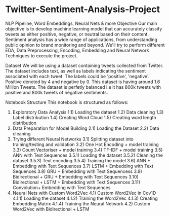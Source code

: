 # Twitter-Sentiment-Analysis-Project
NLP Pipeline, Word Embeddings, Neural Nets & more
Objective
Our main objective is to develop machine learning model that can accurately classify tweets as either positive, negative, or neutral based on their content. Sentiment analysis has a wide range of applications, from understanding public opinion to brand monitoring and beyond. We'll try to perform different EDA, Data Preprocessing, Encoding, Embedding and Neural Network Techniques to execute the project.

Dataset
We will be using a dataset containing tweets collected from Twitter. The dataset includes text, as well as labels indicating the sentiment associated with each tweet. The labels could be 'positive', 'negative'. Positive denoted by 4 and negative by 0. This dataset is having around 1.6 Million Tweets. The dataset is perfetly balanced i.e it has 800k tweets with positive and 800k tweets of negative sentiments.

Notebook Structure
This notebook is structured as follows:

1. Exploratory Data Analysis
1.1) Loading the dataset
1.2) Data cleaning
1.3) Label distribution
1.4) Creating Word Cloud
1.5) Creating word length distribution
2. Data Preparation for Model Building
2.1) Loading the Dataset
2.2) Data cleaning
3. Trying different Neural Networks
3.1) Splitting dataset into training/testing and validation
3.2) One Hot Encoding + model training
3.3) Count Vectoriser + model training
3.4) TF-IDF + model training
3.5) ANN with Text Sequences
3.5.1) Loading the dataset
3.5.2) Cleaning the dataset
3.5.3) Text encoding
3.5.4) Training the model
3.6) ANN + Embedding with Text Sequences
3.7) LSTM + Embedding with Text Sequences
3.8) GRU + Embedding with Text Sequencess
3.9) Bidirectional + GRU + Embedding with Text Sequences
3.10) Bidirectional + LSTM + Embedding with Text Sequences
3.11) Convolution+ Embedding with Text Sequences
4. Neural Nets with Custom Word2Vec
4.1) Custom Word2Vec in Cov1D
4.1.1) Loading the dataset
4.1.2) Training the Word2Vec
4.1.3) Creating Embedding Matrix
4.1.4) Training the Neural Network
4.2) Custom Word2Vec with Bidirectional + LSTM

